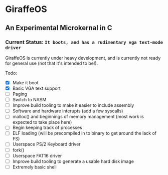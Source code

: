 # GiraffeOS
## An Experimental Microkernal in C
### Current Status: `It boots, and has a rudimentary vga text-mode driver`

GiraffeOS is currently under heavy development, and is currently not ready for 
general use (not that it's intended to be!).

Todo:
- [x] Make it boot
- [x] Basic VGA text support
- [ ] Paging
- [ ] Switch to NASM
- [ ] Improve build tooling to make it easier to include assembly
- [ ] Software and hardware interupts (add a few syscalls)
- [ ] malloc() and beginnings of memory management (most work is expected to take place here)
- [ ] Begin keeping track of processes
- [ ] ELF loading (will be precompiled in to binary to get around the lack of FS)
- [ ] Userspace PS/2 Keyboard driver
- [ ] fork()
- [ ] Userspace FAT16 driver
- [ ] Improve build tooling to generate a usable hard disk image
- [ ] Extremely basic shell
